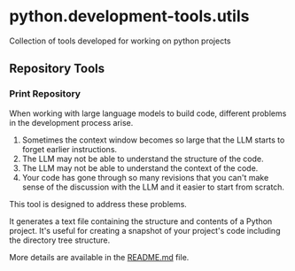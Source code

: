 # python.development-tools.utils

Collection of tools developed for working on python projects

## Repository Tools

### Print Repository

When working with large language models to build code, different problems in the development process arise.
1. Sometimes the context window becomes so large that the LLM starts to forget earlier instructions.
2. The LLM may not be able to understand the structure of the code.
3. The LLM may not be able to understand the context of the code.
4. Your code has gone through so many revisions that you can't make sense of the discussion with the LLM and it easier to start from scratch.

This tool is designed to address these problems. 

It generates a text file containing the structure and contents of a Python project. 
It's useful for creating a snapshot of your project's code including the directory tree structure. 

More details are available in the [README.md](./repository_tools/print_repository/README.md) file.
